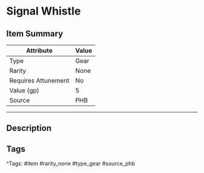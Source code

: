 # Signal Whistle

## Item Summary

| Attribute            | Value                        |
|----------------------|------------------------------|
| Type                 | Gear |
| Rarity               | None             |
| Requires Attunement  | No                |
| Value (gp)           | 5    |
| Source               | PHB |

---

## Description



## Tags

^Tags: #item #rarity_none #type_gear #source_phb